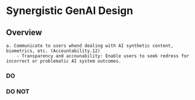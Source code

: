 # Synergistic GenAI Design

## Overview

    a. Communicate to users whend dealing with AI synthetic content, biometrics, etc. (Accountability.12)
        - Transparency and accounability: Enable users to seek redress for incorrect or problematic AI system outcomes.

### DO


### DO NOT
